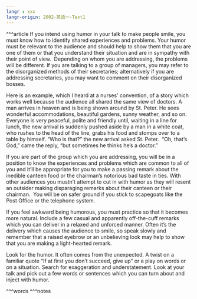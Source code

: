 ```yaml
---
langr : xxx
langr-origin: 2002-英语一-Text1
---
```


^^^article
If you intend using humor in your talk to make people smile, you must know how to identify shared experiences and problems. Your humor must be relevant to the audience and should help to show them that you are one of them or that you understand their situation and are in sympathy with their point of view.  Depending on whom you are addressing, the problems will be different. If you are talking to a group of managers, you may refer to the disorganized methods of their secretaries; alternatively if you are addressing secretaries, you may want to comment on their disorganized bosses.

Here is an example, which I heard at a nurses’ convention, of a story which works well because the audience all shared the same view of doctors. A man arrives in heaven and is being shown around by St. Peter. He sees wonderful accommodations, beautiful gardens, sunny weather, and so on. Everyone is very peaceful, polite and friendly until, waiting in a line for lunch, the new arrival is suddenly pushed aside by a man in a white coat, who rushes to the head of the line, grabs his food and stomps over to a table by himself. “Who is that?” the new arrival asked St. Peter.  “Oh, that’s God,” came the reply, “but sometimes he thinks he’s a doctor.”

If you are part of the group which you are addressing, you will be in a position to know the experiences and problems which are common to all of you and it’ll be appropriate for you to make a passing remark about the inedible canteen food or the chairman’s notorious bad taste in ties. With other audiences you mustn’t attempt to cut in with humor as they will resent an outsider making disparaging remarks about their canteen or their chairman.  You will be on safer ground if you stick to scapegoats like the Post Office or the telephone system.

If you feel awkward being humorous, you must practice so that it becomes more natural. Include a few casual and apparently off-the-cuff remarks which you can deliver in a relaxed and unforced manner. Often it’s the delivery which causes the audience to smile, so speak slowly and remember that a raised eyebrow or an unbelieving look may help to show that you are making a light-hearted remark.

Look for the humor. It often comes from the unexpected. A twist on a familiar quote “If at first you don’t succeed, give up” or a play on words or on a situation. Search for exaggeration and understatement. Look at your talk and pick out a few words or sentences which you can turn about and inject with humor.





^^^words
^^^notes